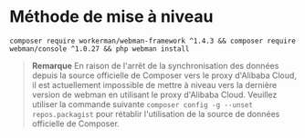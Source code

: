 # Méthode de mise à niveau

`composer require workerman/webman-framework ^1.4.3 && composer require webman/console ^1.0.27 && php webman install`

> **Remarque**
> En raison de l'arrêt de la synchronisation des données depuis la source officielle de Composer vers le proxy d'Alibaba Cloud, il est actuellement impossible de mettre à niveau vers la dernière version de webman en utilisant le proxy d'Alibaba Cloud. Veuillez utiliser la commande suivante `composer config -g --unset repos.packagist` pour rétablir l'utilisation de la source de données officielle de Composer.
